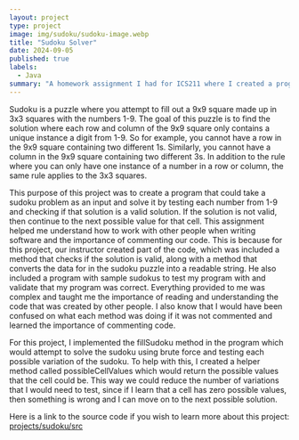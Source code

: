 ```yaml
---
layout: project
type: project
image: img/sudoku/sudoku-image.webp
title: "Sudoku Solver"
date: 2024-09-05
published: true
labels:
  - Java
summary: "A homework assignment I had for ICS211 where I created a program to solve sudoku problems."
---
```


Sudoku is a puzzle where you attempt to fill out a 9x9 square made up in 3x3 squares with the numbers 1-9. The goal of this puzzle is to find the solution where each row and column of the 9x9 square only contains a unique instance a digit from 1-9. So for example, you cannot have a row in the 9x9 square containing two different 1s. Similarly, you cannot have a column in the 9x9 square containing two different 3s. In addition to the rule where you can only have one instance of a number in a row or column, the same rule applies to the 3x3 squares. 
<img of sudoku>

This purpose of this project was to create a program that could take a sudoku problem as an input and solve it by testing each number from 1-9 and checking if that solution is a valid solution. If the solution is not valid, then continue to the next possible value for that cell. This assignment helped me understand how to work with other people when writing software and the importance of commenting our code. This is because for this project, our instructor created part of the code, which was included a method that checks if the solution is valid, along with a method that converts the data for in the sudoku puzzle into a readable string. He also included a program with sample sudokus to test my program with and validate that my program was correct. Everything provided to me was complex and taught me the importance of reading and understanding the code that was created by other people. I also know that I would have been confused on what each method was doing if it was not commented and learned the importance of commenting code.

For this project, I implemented the fillSudoku method in the program which would attempt to solve the sudoku using brute force and testing each possible variation of the sudoku. To help with this, I created a helper method called possibleCellValues which would return the possible values that the cell could be. This way we could reduce the number of variations that I would need to test, since if I learn that a cell has zero possible values, then something is wrong and I can move on to the next possible solution.

Here is a link to the source code if you wish to learn more about this project: <a href="https://github.com/mlee-uhm/mlee-uhm.github.io/tree/main/projects/sudoku/src"><i class="large github icon "></i>projects/sudoku/src</a>
